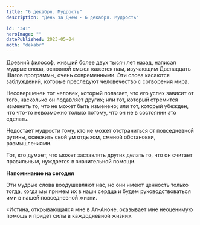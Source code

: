 ```yaml
---
title: "6 декабря. Мудрость"
description: "День за Днем - 6 декабря. Мудрость"

id: "341"
heroImage: ""
datePublished: 2023-05-04
moth: "dekabr"
---
```


Древний философ, живший более двух тысяч лет назад, написал мудрые слова,
основной смысл кажется нам, изучающим Двенадцать Шагов программы, очень
современными. Эти слова касаются заблуждений, которые преследуют человечество
с сотворения мира.

Несовершенен тот человек, который полагает, что его успех зависит от того,
насколько он подавляет других; или тот, который стремится изменить то, что не
может быть изменено; или тот, который убежден, что что-то невозможно только
потому, что он не в состоянии это сделать.

Недостает мудрости тому, кто не может отстраниться от повседневной рутины,
освежить свой ум отдыхом, сменой обстановки, размышлениями.

Тот, кто думает, что может заставлять других делать то, что он считает
правильным, нуждается в значительной помощи.

**Напоминание на сегодня**

Эти мудрые слова воодушевляют нас, но они имеют ценность только тогда, когда
мы примем их в наши сердца и будем руководствоваться ими в нашей повседневной
жизни.

«Истина, открывающаяся мне в Ал-Аноне, оказывает мне неоценимую помощь и
придет силы в каждодневной жизни».
